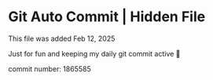 # Git Auto Commit | Hidden File

This file was added Feb 12, 2025

Just for fun and keeping my daily git commit active 🤪

commit number: 1865585
